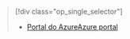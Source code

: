 > [!div class="op_single_selector"]
> * [<span data-ttu-id="d503e-101">Portal do Azure</span><span class="sxs-lookup"><span data-stu-id="d503e-101">Azure portal</span></span>](../articles/storage/common/storage-enable-and-view-metrics.md)
> 
> 

